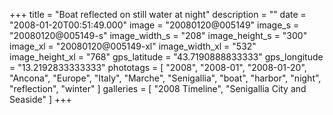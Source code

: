 +++
title = "Boat reflected on still water at night"
description = ""
date = "2008-01-20T00:51:49.000"
image = "20080120@005149"
image_s = "20080120@005149-s"
image_width_s = "208"
image_height_s = "300"
image_xl = "20080120@005149-xl"
image_width_xl = "532"
image_height_xl = "768"
gps_latitude = "43.7190888833333"
gps_longitude = "13.2192833333333"
phototags = [ "2008", "2008-01", "2008-01-20", "Ancona", "Europe", "Italy", "Marche", "Senigallia", "boat", "harbor", "night", "reflection", "winter" ]
galleries = [ "2008 Timeline", "Senigallia City and Seaside" ]
+++
